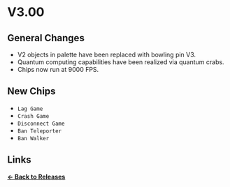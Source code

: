 # V3.00

## General Changes

* V2 objects in palette have been replaced with bowling pin V3.
* Quantum computing capabilities have been realized via quantum crabs.
* Chips now run at 9000 FPS.

## New Chips

* `Lag Game`
* `Crash Game`
* `Disconnect Game`
* `Ban Teleporter`
* `Ban Walker`

## Links

**[<- Back to Releases](./)**
